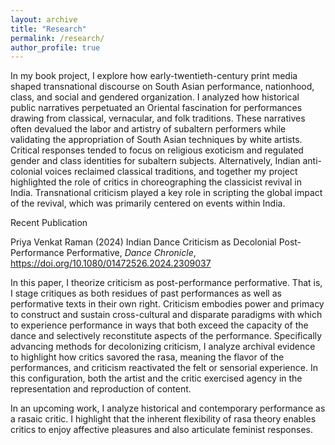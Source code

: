 ```yaml
---
layout: archive
title: "Research"
permalink: /research/
author_profile: true
---
```

In my book project, I explore how early-twentieth-century print media shaped transnational discourse on South Asian performance, nationhood, class, and social and gendered organization. I analyzed how historical public narratives perpetuated an Oriental fascination for performances drawing from classical, vernacular, and folk traditions. These narratives often devalued the labor and artistry of subaltern performers while validating the appropriation of South Asian techniques by white artists. Critical responses tended to focus on religious exoticism and regulated gender and class identities for subaltern subjects. 
Alternatively, Indian anti-colonial voices reclaimed classical traditions, and together my project highlighted the role of critics in choreographing the classicist revival in India. Transnational criticism played a key role in scripting the global impact of the revival, which was primarily centered on events within India.

Recent Publication

Priya Venkat Raman (2024) Indian Dance Criticism as Decolonial Post-Performance Performative, _Dance Chronicle_, https://doi.org/10.1080/01472526.2024.2309037 

In this paper, I theorize criticism as post-performance performative. That is, I stage critiques as both residues of past performances as well as performative texts in their own right. Criticism embodies power and primacy to construct and sustain cross-cultural and disparate paradigms with which to experience performance in ways that both exceed the capacity of the dance and selectively reconstitute aspects of the performance. Specifically advancing methods for decolonizing criticism, I analyze archival evidence to highlight how critics savored the rasa, meaning the flavor of the performances, and criticism reactivated the felt or sensorial experience. In this configuration, both the artist and the critic exercised agency in the representation and reproduction of content.

In an upcoming work, I analyze historical and contemporary performance as a rasaic critic. I highlight that the inherent flexibility of rasa theory enables critics to enjoy affective pleasures and also articulate feminist responses.  
